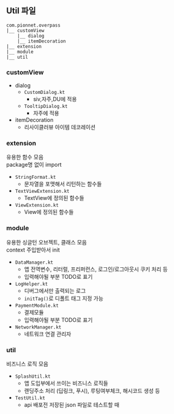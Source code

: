 ## Util 파일

```
com.pionnet.overpass
|__ customView
	|__ dialog
	|__ itemDecoration
|__ extension
|__ module
|__ util
```

### customView
- dialog
	- `CustomDialog.kt` 
		- siv,자주,DU에 적용
	- `TooltipDialog.kt` 
		- 자주에 적용
- itemDecoration
	- 리사이클러뷰 아이템 데코레이션
	
### extension
유용한 함수 모음
<br>package명 없이 import 
- `StringFormat.kt`
	- 문자열을 포맷해서 리턴하는 함수들
- `TextViewExtension.kt`
	- TextView에 정의된 함수들
- `ViewExtension.kt`
	- View에 정의된 함수들
	
### module
유용한 싱글턴 오브젝트, 클래스 모음
<br>context 주입받아서 init
- `DataManager.kt`
	- 앱 전역변수, 리터럴, 프리퍼런스, 로그인/로그아웃시 쿠키 처리 등
	- 입력해야될 부분 TODO로 표기
- `LogHelper.kt`
	- 디버그에서만 출력되는 로그
	- `initTag()`로 디폴트 태그 지정 가능
- `PaymentModule.kt`
	- 결제모듈
	- 입력해야될 부분 TODO로 표기
- `NetworkManager.kt`
	- 네트워크 연결 관리자

### util
비즈니스 로직 모음
- `SplashUtil.kt`
	- 앱 도입부에서 쓰이는 비즈니스 로직들
	- 랜딩주소 처리 (딥링크, 푸시), 루팅여부체크, 해시코드 생성 등
- `TestUtil.kt`
	- api 배포전 저장된 json 파일로 테스트할 때
